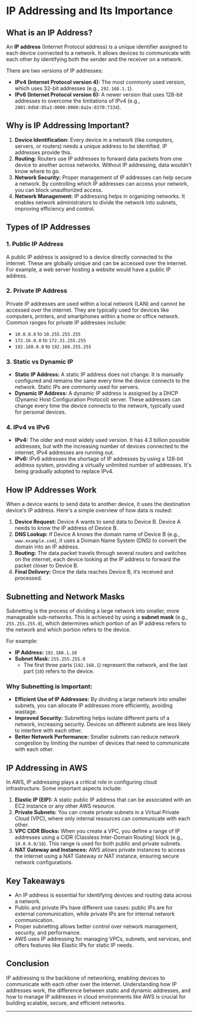 # IP Addressing and Its Importance

## What is an IP Address?
An **IP address** (Internet Protocol address) is a unique identifier assigned to each device connected to a network. It allows devices to communicate with each other by identifying both the sender and the receiver on a network.

There are two versions of IP addresses:
- **IPv4 (Internet Protocol version 4):** The most commonly used version, which uses 32-bit addresses (e.g., `192.168.1.1`).
- **IPv6 (Internet Protocol version 6):** A newer version that uses 128-bit addresses to overcome the limitations of IPv4 (e.g., `2001:0db8:85a3:0000:0000:8a2e:0370:7334`).

## Why is IP Addressing Important?
1. **Device Identification:** Every device in a network (like computers, servers, or routers) needs a unique address to be identified. IP addresses provide this.
2. **Routing:** Routers use IP addresses to forward data packets from one device to another across networks. Without IP addressing, data wouldn't know where to go.
3. **Network Security:** Proper management of IP addresses can help secure a network. By controlling which IP addresses can access your network, you can block unauthorized access.
4. **Network Management:** IP addressing helps in organizing networks. It enables network administrators to divide the network into subnets, improving efficiency and control.

## Types of IP Addresses
### 1. **Public IP Address**
A public IP address is assigned to a device directly connected to the internet. These are globally unique and can be accessed over the internet. For example, a web server hosting a website would have a public IP address.

### 2. **Private IP Address**
Private IP addresses are used within a local network (LAN) and cannot be accessed over the internet. They are typically used for devices like computers, printers, and smartphones within a home or office network. Common ranges for private IP addresses include:
- `10.0.0.0` to `10.255.255.255`
- `172.16.0.0` to `172.31.255.255`
- `192.168.0.0` to `192.168.255.255`

### 3. **Static vs Dynamic IP**
- **Static IP Address:** A static IP address does not change. It is manually configured and remains the same every time the device connects to the network. Static IPs are commonly used for servers.
- **Dynamic IP Address:** A dynamic IP address is assigned by a DHCP (Dynamic Host Configuration Protocol) server. These addresses can change every time the device connects to the network, typically used for personal devices.

### 4. **IPv4 vs IPv6**
- **IPv4:** The older and most widely used version. It has 4.3 billion possible addresses, but with the increasing number of devices connected to the internet, IPv4 addresses are running out.
- **IPv6:** IPv6 addresses the shortage of IP addresses by using a 128-bit address system, providing a virtually unlimited number of addresses. It's being gradually adopted to replace IPv4.

## How IP Addresses Work
When a device wants to send data to another device, it uses the destination device's IP address. Here's a simple overview of how data is routed:
1. **Device Request:** Device A wants to send data to Device B. Device A needs to know the IP address of Device B.
2. **DNS Lookup:** If Device A knows the domain name of Device B (e.g., `www.example.com`), it uses a Domain Name System (DNS) to convert the domain into an IP address.
3. **Routing:** The data packet travels through several routers and switches on the internet, each device looking at the IP address to forward the packet closer to Device B.
4. **Final Delivery:** Once the data reaches Device B, it’s received and processed.

## Subnetting and Network Masks
Subnetting is the process of dividing a large network into smaller, more manageable sub-networks. This is achieved by using a **subnet mask** (e.g., `255.255.255.0`), which determines which portion of an IP address refers to the network and which portion refers to the device.

For example:
- **IP Address:** `192.168.1.10`
- **Subnet Mask:** `255.255.255.0`
  - The first three parts (`192.168.1`) represent the network, and the last part (`10`) refers to the device.

### Why Subnetting is Important:
- **Efficient Use of IP Addresses:** By dividing a large network into smaller subnets, you can allocate IP addresses more efficiently, avoiding wastage.
- **Improved Security:** Subnetting helps isolate different parts of a network, increasing security. Devices on different subnets are less likely to interfere with each other.
- **Better Network Performance:** Smaller subnets can reduce network congestion by limiting the number of devices that need to communicate with each other.

## IP Addressing in AWS
In AWS, IP addressing plays a critical role in configuring cloud infrastructure. Some important aspects include:
1. **Elastic IP (EIP):** A static public IP address that can be associated with an EC2 instance or any other AWS resource.
2. **Private Subnets:** You can create private subnets in a Virtual Private Cloud (VPC), where only internal resources can communicate with each other.
3. **VPC CIDR Blocks:** When you create a VPC, you define a range of IP addresses using a CIDR (Classless Inter-Domain Routing) block (e.g., `10.0.0.0/16`). This range is used for both public and private subnets.
4. **NAT Gateway and Instances:** AWS allows private instances to access the internet using a NAT Gateway or NAT instance, ensuring secure network configurations.

## Key Takeaways
- An IP address is essential for identifying devices and routing data across a network.
- Public and private IPs have different use cases: public IPs are for external communication, while private IPs are for internal network communication.
- Proper subnetting allows better control over network management, security, and performance.
- AWS uses IP addressing for managing VPCs, subnets, and services, and offers features like Elastic IPs for static IP needs.

## Conclusion
IP addressing is the backbone of networking, enabling devices to communicate with each other over the internet. Understanding how IP addresses work, the difference between static and dynamic addresses, and how to manage IP addresses in cloud environments like AWS is crucial for building scalable, secure, and efficient networks.

---
